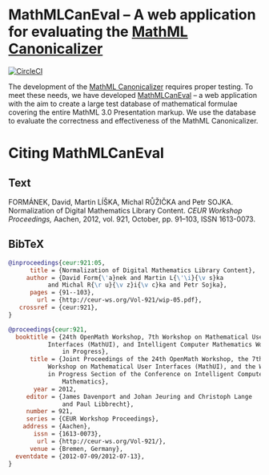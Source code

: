 MathMLCanEval – A web application for evaluating the [MathML Canonicalizer][mathmlcan]
======================================================================================
[![CircleCI](https://circleci.com/gh/MIR-MU/MathMLCanEval/tree/master.svg?style=shield)][ci]

 [ci]: https://circleci.com/gh/MIR-MU/MathMLCanEval/tree/master (CircleCI)

The development of the [MathML Canonicalizer][mathmlcan] requires proper
testing. To meet these needs, we have developed [MathMLCanEval][] – a web
application with the aim to create a large test database of mathematical
formulae covering the entire MathML 3.0 Presentation markup. We use the
database to evaluate the correctness and effectiveness of the MathML
Canonicalizer.

 [mathmlcan]: https://github.com/MIR-MU/MathMLCan
 [mathmlcaneval]: https://mir.fi.muni.cz/mathml-normalization/#mathml-canonicalizer-evaluation

Citing MathMLCanEval
====================
Text
----
FORMÁNEK, David, Martin LÍŠKA, Michal RŮŽIČKA and Petr SOJKA. Normalization of
Digital Mathematics Library Content. *CEUR Workshop Proceedings,* Aachen, 2012,
vol. 921, October, pp. 91–103, ISSN 1613-0073. 

BibTeX
------
``` bib
@inproceedings{ceur:921:05,
      title = {Normalization of Digital Mathematics Library Content},
     author = {David Form{\'a}nek and Martin L{\'\i}{\v s}ka
	       and Michal R{\r u}{\v z}i{\v c}ka and Petr Sojka},
      pages = {91--103},
        url = {http://ceur-ws.org/Vol-921/wip-05.pdf},
   crossref = {ceur:921},
}

@proceedings{ceur:921,
  booktitle = {24th OpenMath Workshop, 7th Workshop on Mathematical User
	       Interfaces (MathUI), and Intelligent Computer Mathematics Work
               in Progress},
      title = {Joint Proceedings of the 24th OpenMath Workshop, the 7th
	       Workshop on Mathematical User Interfaces (MathUI), and the Work
	       in Progress Section of the Conference on Intelligent Computer
               Mathematics},
       year = 2012,
     editor = {James Davenport and Johan Jeuring and Christoph Lange
               and Paul Libbrecht},
     number = 921,
     series = {CEUR Workshop Proceedings},
    address = {Aachen},
       issn = {1613-0073},
        url = {http://ceur-ws.org/Vol-921/},
      venue = {Bremen, Germany},
  eventdate = {2012-07-09/2012-07-13},
}
```
